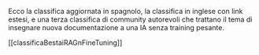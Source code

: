 Ecco la classifica aggiornata in spagnolo, la classifica in inglese con link estesi, e una terza classifica di community autorevoli che trattano il tema di insegnare nuova documentazione a una IA senza training pesante.

[[classificaBestaiRAGnFineTuning]]
